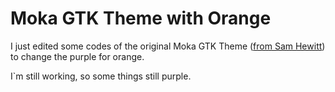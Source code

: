 Moka GTK Theme with Orange
=====================

<p>I just edited some codes of the original Moka GTK Theme (<a href="https://github.com/snwh/moka-gtk-theme" target='blank'>from Sam Hewitt</a>) to change the purple for orange.</p>
<p>I`m still working, so some things still purple.</p>